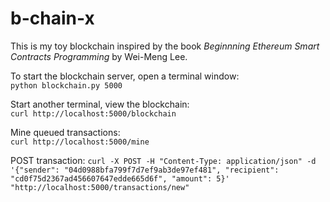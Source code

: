 # b-chain-x
This is my toy blockchain inspired by the book *Beginnning Ethereum Smart Contracts Programming* by Wei-Meng Lee.

To start the blockchain server, open a terminal window:  
`python blockchain.py 5000`

Start another terminal, view the blockchain:  
`curl http://localhost:5000/blockchain`  
  
Mine queued transactions:  
`curl http://localhost:5000/mine`  
  
POST transaction:
`curl -X POST -H "Content-Type: application/json" -d '{"sender": "04d0988bfa799f7d7ef9ab3de97ef481", "recipient": "cd0f75d2367ad456607647edde665d6f", "amount": 5}' "http://localhost:5000/transactions/new"`  



